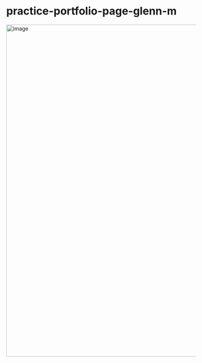 # practice-portfolio-page-glenn-m

<img width="1420" height="881" alt="image" src="https://github.com/user-attachments/assets/66095612-9ccc-4435-942d-095e57a99d31" />
